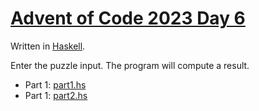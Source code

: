 # [Advent of Code 2023 Day 6](https://adventofcode.com/2023/day/6)

Written in [Haskell](https://en.wikipedia.org/wiki/Haskell).

Enter the puzzle input. The program will compute a result.

  * Part 1: [part1.hs](part1.hs)
  * Part 1: [part2.hs](part2.hs)
